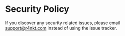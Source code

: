 # Security Policy

If you discover any security related issues, please email support@r4nkt.com instead of using the issue tracker.
